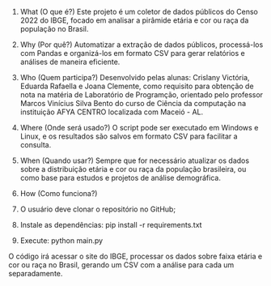 1. What (O que é?)
Este projeto é um coletor de dados públicos do Censo 2022 do IBGE, focado em analisar a pirâmide etária e cor ou raça da população no Brasil.

2. Why (Por quê?)
Automatizar a extração de dados públicos, processá-los com Pandas e organizá-los em formato CSV para gerar relatórios e análises de maneira eficiente.

3. Who (Quem participa?)
Desenvolvido pelas alunas: Crislany Victória, Eduarda Rafaella e Joana Clemente, como requisito para obtenção de nota na matéria de Laboratório de Programção, orientado pelo professor Marcos Vinícius Silva Bento do curso de Ciência da computação na instituição AFYA CENTRO localizada com Maceió - AL.

4. Where (Onde será usado?)
O script pode ser executado em Windows e Linux, e os resultados são salvos em formato CSV para facilitar a consulta.

5. When (Quando usar?)
Sempre que for necessário atualizar os dados sobre a distribuição etária e cor ou raça da população brasileira, ou como base para estudos e projetos de análise demográfica.

6. How (Como funciona?)
1. O usuário deve clonar o repositório no GitHub;
2. Instale as dependências: pip install -r requirements.txt
3. Execute: python main.py

O código irá acessar o site do IBGE, processar os dados sobre faixa etária e cor ou raça no Brasil, gerando um CSV com a análise para cada um separadamente.